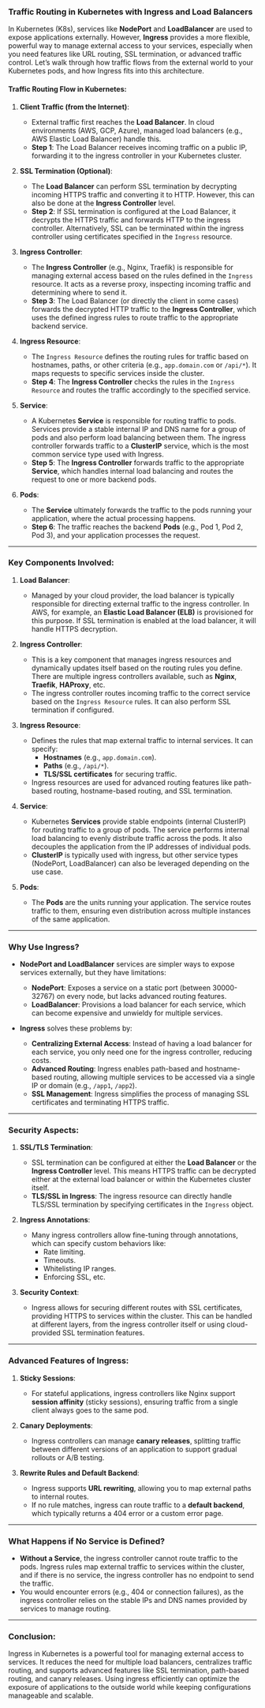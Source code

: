 
### Traffic Routing in Kubernetes with Ingress and Load Balancers

In Kubernetes (K8s), services like **NodePort** and **LoadBalancer** are used to expose applications externally. However, **Ingress** provides a more flexible, powerful way to manage external access to your services, especially when you need features like URL routing, SSL termination, or advanced traffic control. Let’s walk through how traffic flows from the external world to your Kubernetes pods, and how Ingress fits into this architecture.

#### Traffic Routing Flow in Kubernetes:

1. **Client Traffic (from the Internet)**:
   - External traffic first reaches the **Load Balancer**. In cloud environments (AWS, GCP, Azure), managed load balancers (e.g., AWS Elastic Load Balancer) handle this.
   - **Step 1**: The Load Balancer receives incoming traffic on a public IP, forwarding it to the ingress controller in your Kubernetes cluster.

2. **SSL Termination (Optional)**:
   - The **Load Balancer** can perform SSL termination by decrypting incoming HTTPS traffic and converting it to HTTP. However, this can also be done at the **Ingress Controller** level.
   - **Step 2**: If SSL termination is configured at the Load Balancer, it decrypts the HTTPS traffic and forwards HTTP to the ingress controller. Alternatively, SSL can be terminated within the ingress controller using certificates specified in the `Ingress` resource.

3. **Ingress Controller**:
   - The **Ingress Controller** (e.g., Nginx, Traefik) is responsible for managing external access based on the rules defined in the `Ingress` resource. It acts as a reverse proxy, inspecting incoming traffic and determining where to send it.
   - **Step 3**: The Load Balancer (or directly the client in some cases) forwards the decrypted HTTP traffic to the **Ingress Controller**, which uses the defined ingress rules to route traffic to the appropriate backend service.

4. **Ingress Resource**:
   - The `Ingress Resource` defines the routing rules for traffic based on hostnames, paths, or other criteria (e.g., `app.domain.com` or `/api/*`). It maps requests to specific services inside the cluster.
   - **Step 4**: The **Ingress Controller** checks the rules in the `Ingress Resource` and routes the traffic accordingly to the specified service.

5. **Service**:
   - A Kubernetes **Service** is responsible for routing traffic to pods. Services provide a stable internal IP and DNS name for a group of pods and also perform load balancing between them. The ingress controller forwards traffic to a **ClusterIP** service, which is the most common service type used with Ingress.
   - **Step 5**: The **Ingress Controller** forwards traffic to the appropriate **Service**, which handles internal load balancing and routes the request to one or more backend pods.

6. **Pods**:
   - The **Service** ultimately forwards the traffic to the pods running your application, where the actual processing happens.
   - **Step 6**: The traffic reaches the backend **Pods** (e.g., Pod 1, Pod 2, Pod 3), and your application processes the request.

---

### Key Components Involved:

1. **Load Balancer**:
   - Managed by your cloud provider, the load balancer is typically responsible for directing external traffic to the ingress controller. In AWS, for example, an **Elastic Load Balancer (ELB)** is provisioned for this purpose. If SSL termination is enabled at the load balancer, it will handle HTTPS decryption.

2. **Ingress Controller**:
   - This is a key component that manages ingress resources and dynamically updates itself based on the routing rules you define. There are multiple ingress controllers available, such as **Nginx**, **Traefik**, **HAProxy**, etc.
   - The ingress controller routes incoming traffic to the correct service based on the `Ingress Resource` rules. It can also perform SSL termination if configured.

3. **Ingress Resource**:
   - Defines the rules that map external traffic to internal services. It can specify:
     - **Hostnames** (e.g., `app.domain.com`).
     - **Paths** (e.g., `/api/*`).
     - **TLS/SSL certificates** for securing traffic.
   - Ingress resources are used for advanced routing features like path-based routing, hostname-based routing, and SSL termination.

4. **Service**:
   - Kubernetes **Services** provide stable endpoints (internal ClusterIP) for routing traffic to a group of pods. The service performs internal load balancing to evenly distribute traffic across the pods. It also decouples the application from the IP addresses of individual pods.
   - **ClusterIP** is typically used with ingress, but other service types (NodePort, LoadBalancer) can also be leveraged depending on the use case.

5. **Pods**:
   - The **Pods** are the units running your application. The service routes traffic to them, ensuring even distribution across multiple instances of the same application.

---

### Why Use Ingress?

- **NodePort and LoadBalancer** services are simpler ways to expose services externally, but they have limitations:
  - **NodePort**: Exposes a service on a static port (between 30000-32767) on every node, but lacks advanced routing features.
  - **LoadBalancer**: Provisions a load balancer for each service, which can become expensive and unwieldy for multiple services.
  
- **Ingress** solves these problems by:
  - **Centralizing External Access**: Instead of having a load balancer for each service, you only need one for the ingress controller, reducing costs.
  - **Advanced Routing**: Ingress enables path-based and hostname-based routing, allowing multiple services to be accessed via a single IP or domain (e.g., `/app1`, `/app2`).
  - **SSL Management**: Ingress simplifies the process of managing SSL certificates and terminating HTTPS traffic.

---

### Security Aspects:

1. **SSL/TLS Termination**:
   - SSL termination can be configured at either the **Load Balancer** or the **Ingress Controller** level. This means HTTPS traffic can be decrypted either at the external load balancer or within the Kubernetes cluster itself.
   - **TLS/SSL in Ingress**: The ingress resource can directly handle TLS/SSL termination by specifying certificates in the `Ingress` object.

2. **Ingress Annotations**:
   - Many ingress controllers allow fine-tuning through annotations, which can specify custom behaviors like:
     - Rate limiting.
     - Timeouts.
     - Whitelisting IP ranges.
     - Enforcing SSL, etc.

3. **Security Context**:
   - Ingress allows for securing different routes with SSL certificates, providing HTTPS to services within the cluster. This can be handled at different layers, from the ingress controller itself or using cloud-provided SSL termination features.

---

### Advanced Features of Ingress:

1. **Sticky Sessions**:
   - For stateful applications, ingress controllers like Nginx support **session affinity** (sticky sessions), ensuring traffic from a single client always goes to the same pod.

2. **Canary Deployments**:
   - Ingress controllers can manage **canary releases**, splitting traffic between different versions of an application to support gradual rollouts or A/B testing.

3. **Rewrite Rules and Default Backend**:
   - Ingress supports **URL rewriting**, allowing you to map external paths to internal routes.
   - If no rule matches, ingress can route traffic to a **default backend**, which typically returns a 404 error or a custom error page.

---

### What Happens if No Service is Defined?

- **Without a Service**, the ingress controller cannot route traffic to the pods. Ingress rules map external traffic to services within the cluster, and if there is no service, the ingress controller has no endpoint to send the traffic.
- You would encounter errors (e.g., 404 or connection failures), as the ingress controller relies on the stable IPs and DNS names provided by services to manage routing.

---

### Conclusion:
Ingress in Kubernetes is a powerful tool for managing external access to services. It reduces the need for multiple load balancers, centralizes traffic routing, and supports advanced features like SSL termination, path-based routing, and canary releases. Using ingress efficiently can optimize the exposure of applications to the outside world while keeping configurations manageable and scalable.